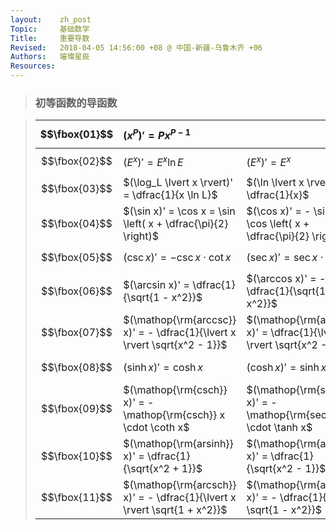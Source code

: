 ```yaml
---
layout:    zh_post
Topic:     基础数学
Title:     重要导数
Revised:   2018-04-05 14:56:00 +08 @ 中国-新疆-乌鲁木齐 +06
Authors:   璀璨星辰
Resources:
---
```


> ### 初等函数的导函数

> |   $$\fbox{01}$$  | $(x^P)' = P x^{P - 1}$                                       |                                                              |                                                    |
> | :----------: | :----------------------------------------------------------- | :----------------------------------------------------------- | :------------------------------------------------- |
> | $$\fbox{02}$$ | $(E^x)' = E^x \ln E$                                         | $(E^x)' = E^x$                                               |                                                    |
> | $$\fbox{03}$$ | $(\log_L \lvert x \rvert)' = \dfrac{1}{x \ln L}$            | $(\ln \lvert x \rvert)' = \dfrac{1}{x}$                      |                                                    |
> | $$\fbox{04}$$ | $(\sin x)' = \cos x = \sin \left( x + \dfrac{\pi}{2} \right)$ | $(\cos x)' = - \sin x = \cos \left( x + \dfrac{\pi}{2} \right)$ | $(\tan x)' = \sec^2 x$                             |
> | $$\fbox{05}$$ | $(\csc x)' = - \csc x \cdot \cot x$                          | $(\sec x)' = \sec x \cdot \tan x$                            | $(\cot x)' = - \csc^2 x$                           |
> | $$\fbox{06}$$ | $(\arcsin x)' = \dfrac{1}{\sqrt{1 - x^2}}$                   | $(\arccos  x)' = - \dfrac{1}{\sqrt{1 - x^2}}$                | $(\arctan x)' = \dfrac{1}{1 + x^2}$                |
> | $$\fbox{07}$$ | $(\mathop{\rm{arccsc}} x)' = - \dfrac{1}{\lvert x \rvert \sqrt{x^2 - 1}}$ | $(\mathop{\rm{arcsec}} x)' = \dfrac{1}{\lvert x \rvert \sqrt{x^2 - 1}}$ | $(\mathop{\rm{arccot}}x)' = - \dfrac{1}{1 + x^2}$  |
> | $$\fbox{08}$$ | $(\sinh x)' = \cosh x$                                       | $(\cosh x)' = \sinh x$                                       | $(\tanh x)' = \dfrac{1}{\cosh^2 x}$                |
> | $$\fbox{09}$$ | $(\mathop{\rm{csch}} x)' = - \mathop{\rm{csch}} x \cdot \coth x$ | $(\mathop{\rm{sech}} x)' = - \mathop{\rm{sech}} x \cdot \tanh x$ | $(\coth x)' = - \dfrac{1}{\sinh^2 x}$              |
> | $$\fbox{10}$$ | $(\mathop{\rm{arsinh}} x)' = \dfrac{1}{\sqrt{x^2 + 1}}$      | $(\mathop{\rm{arcosh}} x)' = \dfrac{1}{\sqrt{x^2 - 1}}$      | $(\mathop{\rm{artanh}} x)' = \dfrac{1}{1 - x^2}$   |
> | $$\fbox{11}$$ | $(\mathop{\rm{arcsch}} x)' = - \dfrac{1}{\lvert x \rvert \sqrt{1 + x^2}}$ | $(\mathop{\rm{arsech}} x)' = - \dfrac{1}{x \sqrt{1 - x^2}}$  | $(\mathop{\rm{arcoth}} x)' = - \dfrac{1}{x^2 - 1}$ |
